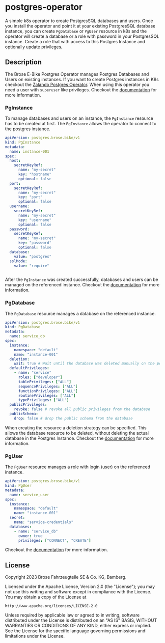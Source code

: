 # postgres-operator
A simple k8s operator to create PostgresSQL databases and users. Once you install the operator and point it at your existing PostgresSQL database instance, you can create `PgDatabase` or `PgUser` resource in k8s 
and the operator will create a database or a role with password in your PostgresSQL instance. 
Create a role that with access to this Postgres Instance and optionally update privileges.

## Description
The Brose E-Bike Postgres Operator manages Postgres Databases and Users on existing instances.
If you want to create Postgres instances in K8s checkout the [Zalando Postgres Operator](https://github.com/zalando/postgres-operator). When using this operator you need a user with `superuser` like privileges.
Checkout the [documentation](https://brose-ebike.github.io/postgres-operator/) for more information.

### PgInstance

To manage databases and users on an instance, the `PgInstance` resource has to be created at first.
The `PgInstance` allows the operator to connect to the postgres instance.

```yaml
apiVersion: postgres.brose.bike/v1
kind: PgInstance
metadata:
  name: instance-001
spec:
  host:
    secretKeyRef: 
      name: "my-secret"
      key: "hostname"
      optional: false
  port:
    secretKeyRef: 
      name: "my-secret"
      key: "port"
      optional: false
  username:
    secretKeyRef: 
      name: "my-secret"
      key: "username"
      optional: false
  password:
    secretKeyRef: 
      name: "my-secret"
      key: "password"
      optional: false
  database:
    value: "postgres"
  sslMode:
    value: "require"
    
```

After the `PgInstance` was created successfully, databases and users can be managed on the referenced instance.
Checkout the [documentation](https://brose-ebike.github.io/postgres-operator/) for more information.

### PgDatabase

The `PgDatabase` resource manages a database on the referenced instance.

```yaml
apiVersion: postgres.brose.bike/v1
kind: PgDatabase
metadata:
  name: service_db
spec:
  instance:
    namespace: "default"
    name: "instance-001"
  deletion:
    wait: true # Wait until the database was deleted manually on the postgres instance
  defaultPrivileges:
    - name: "service"
      roles: ["developer"]
      tablePrivileges: ["ALL"]
      sequencePrivileges: ["ALL"]
      functionPrivileges: ["ALL"]
      routinePrivileges: ["ALL"]
      typePrivileges: ["ALL"]
  publicPrivileges:
    revoke: false # revoke all public privileges from the database
  publicSchema:
    drop: false # drop the public schema from the database
```

When creating the resource a deletion strategy can be specified.
This allows the database resource to be deleted, without deleting the actual database in the Postgres Instance.
Checkout the [documentation](https://brose-ebike.github.io/postgres-operator/) for more information.

### PgUser
The `PgUser` resource manages a role with login (user) on the referenced instance.

```yaml
apiVersion: postgres.brose.bike/v1
kind: PgUser
metadata:
  name: service_user
spec:
  instance:
    namespace: "default"
    name: "instance-001"
  secret:
    name: "service-credentials"
  databases: 
    - name: "service_db"
      owner: true
      privileges: ["CONNECT", "CREATE"]

```

Checkout the [documentation](https://brose-ebike.github.io/postgres-operator/) for more information.

## License

Copyright 2023 Brose Fahrzeugteile SE & Co. KG, Bamberg.

Licensed under the Apache License, Version 2.0 (the "License");
you may not use this writing and software except in compliance with the License.
You may obtain a copy of the License at

    http://www.apache.org/licenses/LICENSE-2.0

Unless required by applicable law or agreed to in writing, software
distributed under the License is distributed on an "AS IS" BASIS,
WITHOUT WARRANTIES OR CONDITIONS OF ANY KIND, either express or implied.
See the License for the specific language governing permissions and
limitations under the License.

